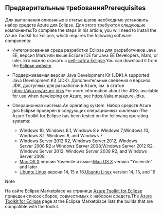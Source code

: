 ## <a name="prerequisites"></a><span data-ttu-id="c0b4d-101">Предварительные требования</span><span class="sxs-lookup"><span data-stu-id="c0b4d-101">Prerequisites</span></span>
<span data-ttu-id="c0b4d-102">Для выполнения описанных в статье шагов необходимо установить набор средств Azure для Eclipse. Для этого требуются следующие компоненты:</span><span class="sxs-lookup"><span data-stu-id="c0b4d-102">To complete the steps in his article, you will need to install the Azure Toolkit for Eclipse, which requires the following software components:</span></span>

* <span data-ttu-id="c0b4d-103">Интегрированная среда разработки Eclipse для разработчиков Java EE, версия Mars или выше.</span><span class="sxs-lookup"><span data-stu-id="c0b4d-103">Eclipse IDE for Java EE Developers, Mars, or later.</span></span> <span data-ttu-id="c0b4d-104">Его можно скачать с [веб-сайта Eclipse](http://www.eclipse.org/downloads/).</span><span class="sxs-lookup"><span data-stu-id="c0b4d-104">You can download it from the [Eclipse website](http://www.eclipse.org/downloads/).</span></span>
* <span data-ttu-id="c0b4d-105">Поддерживаемая версия Java Development Kit (JDK).</span><span class="sxs-lookup"><span data-stu-id="c0b4d-105">A supported Java Development Kit (JDK).</span></span> <span data-ttu-id="c0b4d-106">Дополнительные сведения о версиях JDK, доступных для разработки в Azure, см. в статье <https://aka.ms/azure-jdks>.</span><span class="sxs-lookup"><span data-stu-id="c0b4d-106">For more information about the JDKs available for use when developing on Azure, see <https://aka.ms/azure-jdks>.</span></span>
* <span data-ttu-id="c0b4d-107">Операционная система.</span><span class="sxs-lookup"><span data-stu-id="c0b4d-107">An operating system.</span></span> <span data-ttu-id="c0b4d-108">Набор средств Azure для Eclipse проверен в следующих операционных системах:</span><span class="sxs-lookup"><span data-stu-id="c0b4d-108">The Azure Toolkit for Eclipse has been tested on the following operating systems:</span></span>
  
  * <span data-ttu-id="c0b4d-109">Windows 10, Windows 8.1, Windows 8 и Windows 7;</span><span class="sxs-lookup"><span data-stu-id="c0b4d-109">Windows 10, Windows 8.1, Windows 8, and Windows 7</span></span>
  * <span data-ttu-id="c0b4d-110">Windows Server 2012 R2, Windows Server 2012, Windows Server 2008 R2 и Windows Server 2008;</span><span class="sxs-lookup"><span data-stu-id="c0b4d-110">Windows Server 2012 R2, Windows Server 2012, Windows Server 2008 R2, and Windows Server 2008</span></span>
  * <span data-ttu-id="c0b4d-111">[Mac OS X](http://www.apple.com/osx) версии Yosemite и выше;</span><span class="sxs-lookup"><span data-stu-id="c0b4d-111">[Mac OS X](http://www.apple.com/osx) version "Yosemite" and later</span></span>
  * <span data-ttu-id="c0b4d-112">[Ubuntu Linux](http://www.ubuntu.com) версии 14, 15 и 16.</span><span class="sxs-lookup"><span data-stu-id="c0b4d-112">[Ubuntu Linux](http://www.ubuntu.com) version 14, 15, and 16</span></span>

> [!NOTE]
> 
> <span data-ttu-id="c0b4d-113">На сайте Eclipse Marketplace на странице [Azure Toolkit for Eclipse](http://marketplace.eclipse.org/content/azure-toolkit-eclipse) приведен список сборок, совместимых с набором средств.</span><span class="sxs-lookup"><span data-stu-id="c0b4d-113">The [Azure Toolkit for Eclipse](http://marketplace.eclipse.org/content/azure-toolkit-eclipse) page at the Eclipse Marketplace lists the builds that are compatible with the toolkit.</span></span>
> 

<!--
> [!IMPORTANT]
> 
> If you are using the Azure Toolkit for Eclipse on Windows, the toolkit requires installing the Azure SDK 2.9.6 or later in order to use the Azure emulator. You have two options for installing the Azure SDK:
> 
> * You can download and install the Azure SDK by using the [Web Platform Installer (WebPI)](http://go.microsoft.com/fwlink/?LinkID=252838).
> * If you do not have the Azure SDK installed when you create your first Azure deployment project, you will be prompted to automatically download install the requisite version of the Azure SDK.
> 
> Note that the Azure SDK is required on Windows only.
> 
-->

